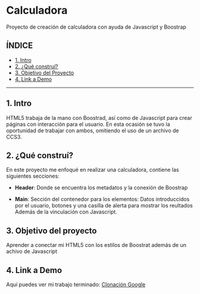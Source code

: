 # Calculadora


Proyecto de creación de calculadora con ayuda de Javascript y Boostrap

## **ÍNDICE**

* [1. Intro](#)
* [2. ¿Qué construí?](#)
* [3. Objetivo del Proyecto](#)
* [4. Link a Demo](#)


****
## 1. Intro

HTML5 trabaja de la mano con Boostrad, así como de Javascript para crear páginas con interacción para el usuario. En esta ocasión se tuvo la oportunidad de trabajar con ambos, omitiendo el uso de un archivo de CCS3.



## 2. ¿Qué construí?

En este proyecto me enfoqué en realizar una calculadora, contiene las siguientes secciones:

* **Header**: Donde se encuentra los metadatos y la conexión de Boostrap

* **Main**: Sección del contenedor para los elementos: Datos introduccidos por el usuario, botones y una casilla de alerta para mostrar los reultados Además de la vinculación con Javascript.



## 3. Objetivo del proyecto


Aprender a conectar mi HTML5 con los estilos de Boostrat además de un achivo de Javascript


## 4. Link a Demo

Aquí puedes ver mi trabajo terminado: [Clonación Google](https://google-dhayanreyes.netlify.app)
